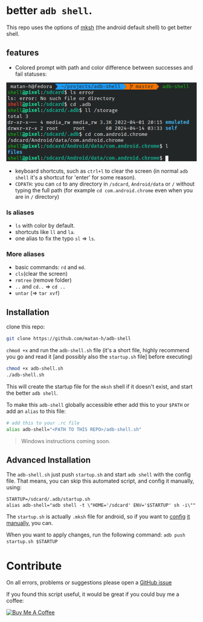 # better `adb shell`.
This repo uses the options of [mksh](https://manpages.ubuntu.com/manpages/xenial/man1/mksh.1.html) (the android default shell) to get better shell.

## features
* Colored prompt with path and color difference between successes and fail statuses:

![screenshot-of-prompt](screenshots/prompt.png)

* keyboard shortcuts, such as `ctrl+l` to clear the screen (in normal `adb shell` it's a shortcut for 'enter' for some reason).
* `CDPATH`: you can `cd` to any directory in `/sdcard`, `Android/data` or `/` without typing the full path 
(for example `cd com.android.chrome` even when you are in `/` directory)

### ls aliases
* `ls` with color by default.
* shortcuts like `ll` and `la`. 
* one alias to fix the typo `sl` => `ls`.

### More aliases
* basic commands: `rd` and `md`.
* `cls`(clear the screen)
* `rmtree` (remove folder)
* `..` and `cd..` => `cd ..`
* `untar` (=> `tar xvf`)

## Installation
clone this repo:
```bash
git clone https://github.com/matan-h/adb-shell
```
`chmod +x` and run the `adb-shell.sh` file
(it's a short file, highly recommend you go and read it [and possibly also the `startup.sh` file] before executing)
```bash
chmod +x adb-shell.sh
./adb-shell.sh
```
This will create the startup file for the `mksh` shell if it doesn't exist, and start the better `adb shell`.

To make this `adb-shell` globally accessible ether add this to your `$PATH` or add an `alias` to this file:
```bash 
# add this to your .rc file
alias adb-shell="<PATH TO THIS REPO>/adb-shell.sh"
```

> Windows instructions coming soon.

## Advanced Installation

The `adb-shell.sh` just push `startup.sh` and start `adb shell` with the config file.
That means, you can skip this automated script, and config it manually, using:
```shell
STARTUP=/sdcard/.adb/startup.sh
alias adb-shell="adb shell -t \"HOME='/sdcard' ENV='$STARTUP' sh -i\""
```
The `startup.sh` is actually `.mksh` file for android, so if you want to [config](http://www.mirbsd.org/mksh-faq.htm) [it](https://github.com/MirBSD/mksh/blob/master/dot.mkshrc) [manually](http://www.mirbsd.org/htman/i386/man1/mksh.htm), you can.

When you want to apply changes, run the following command:
`adb push startup.sh $STARTUP`

# Contribute
On all errors, problems or suggestions please open a [GitHub issue](https://github.com/matan-h/adb-shell/issues)

If you found this script useful, it would be great if you could buy me a coffee:

<a href="https://www.buymeacoffee.com/matanh" target="_blank"><img src="https://cdn.buymeacoffee.com/buttons/default-blue.png" alt="Buy Me A Coffee" height="47" width="200"></a>